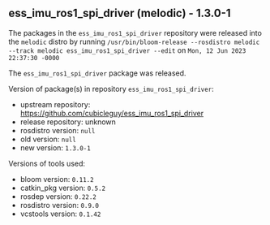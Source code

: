 ## ess_imu_ros1_spi_driver (melodic) - 1.3.0-1

The packages in the `ess_imu_ros1_spi_driver` repository were released into the `melodic` distro by running `/usr/bin/bloom-release --rosdistro melodic --track melodic ess_imu_ros1_spi_driver --edit` on `Mon, 12 Jun 2023 22:37:30 -0000`

The `ess_imu_ros1_spi_driver` package was released.

Version of package(s) in repository `ess_imu_ros1_spi_driver`:

- upstream repository: https://github.com/cubicleguy/ess_imu_ros1_spi_driver
- release repository: unknown
- rosdistro version: `null`
- old version: `null`
- new version: `1.3.0-1`

Versions of tools used:

- bloom version: `0.11.2`
- catkin_pkg version: `0.5.2`
- rosdep version: `0.22.2`
- rosdistro version: `0.9.0`
- vcstools version: `0.1.42`


